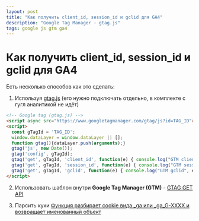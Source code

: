 ```yaml
---
layout: post
title: "Как получить client_id, session_id и gclid для GA4"
description: "Google Tag Manager - gtag.js"
tags: google js gtm ga4
---
```


# Как получить client_id, session_id и gclid для GA4

Есть несколько способов как это сделать:

1. Используя [gtag.js](https://developers.google.com/tag-platform/gtagjs) (его нужно подключать отдельно, в комплекте с гугл аналитикой не идёт)
```html
<!-- Google tag (gtag.js) -->
<script async src="https://www.googletagmanager.com/gtag/js?id=TAG_ID"></script>
<script>
  const gTagId = 'TAG_ID';
  window.dataLayer = window.dataLayer || [];
  function gtag(){dataLayer.push(arguments);}
  gtag('js', new Date());
  gtag('config', gTagId);
  gtag('get', gTagId, 'client_id', function(e) { console.log("GTM client_id", e); });
  gtag('get', gTagId, 'session_id', function(e) { console.log("GTM session_id", e); });
  gtag('get', gTagId, 'gclid', function(e) { console.log("GTM gclid", e); });
</script>
```

2. Использовать шаблон внутри **Google Tag Manager (GTM)** - [GTAG GET API](https://www.simoahava.com/custom-templates/gtag-get-api/)

3. Парсить куки [Функция разбирает cookie вида _ga или _ga_G-XXXX и возвращает именованный объект](/assets/blog/gtm/parseGaCookie.js)